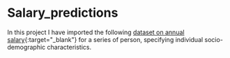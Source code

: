 # Salary_predictions
In this project I have imported the following [dataset on annual salary](Salary_Data_Based_country_and_race.csv){:target="_blank"} for a series of person, specifying individual socio-demographic characteristics. 
